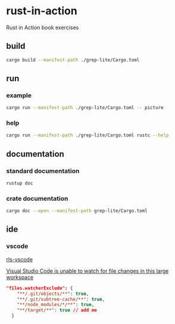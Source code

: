 # rust-in-action

Rust in Action book exercises

## build

```bash
cargo build --manifest-path ./grep-lite/Cargo.toml
```

## run

### example

```bash
cargo run --manifest-path ./grep-lite/Cargo.toml -- picture
```

### help

```bash
cargo run --manifest-path ./grep-lite/Cargo.toml rustc --help
```

## documentation

### standard documentation

```bash
rustup doc
```

### crate documentation

```bash
cargo doc --open --manifest-path grep-lite/Cargo.toml
```

## ide

### vscode

[rls-vscode](https://github.com/rust-lang/rls-vscode)

[Visual Studio Code is unable to watch for file changes in this large workspace](https://code.visualstudio.com/docs/setup/linux#_visual-studio-code-is-unable-to-watch-for-file-changes-in-this-large-workspace-error-enospc)

```json
"files.watcherExclude": {
    "**/.git/objects/**": true,
    "**/.git/subtree-cache/**": true,
    "**/node_modules/*/**": true,
    "**/target/**": true // add me
  }
```
